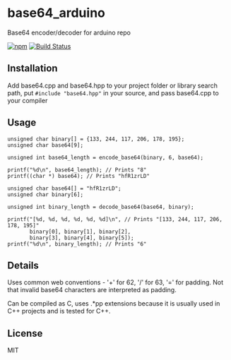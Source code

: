 # base64_arduino

Base64 encoder/decoder for arduino repo

[![npm](https://img.shields.io/npm/l/express.svg)]()
[![Build Status](https://travis-ci.org/Densaugeo/base64_arduino.svg?branch=master)](https://travis-ci.org/Densaugeo/base64_arduino)

## Installation

Add base64.cpp and base64.hpp to your project folder or library search path, put `#include "base64.hpp"` in your source, and pass base64.cpp to your compiler

## Usage

~~~
unsigned char binary[] = {133, 244, 117, 206, 178, 195};
unsigned char base64[9];

unsigned int base64_length = encode_base64(binary, 6, base64);

printf("%d\n", base64_length); // Prints "8"
printf((char *) base64); // Prints "hfR1zrLD"
~~~

~~~
unsigned char base64[] = "hfR1zrLD";
unsigned char binary[6];

unsigned int binary_length = decode_base64(base64, binary);

printf("[%d, %d, %d, %d, %d, %d]\n", // Prints "[133, 244, 117, 206, 178, 195]"
       binary[0], binary[1], binary[2],
       binary[3], binary[4], binary[5]);
printf("%d\n", binary_length); // Prints "6"
~~~

## Details

Uses common web conventions - '+' for 62, '/' for 63, '=' for padding. Not that invalid base64 characters are interpreted as padding.

Can be compiled as C, uses .*pp extensions because it is usually used in C++ projects and is tested for C++.

## License

MIT
